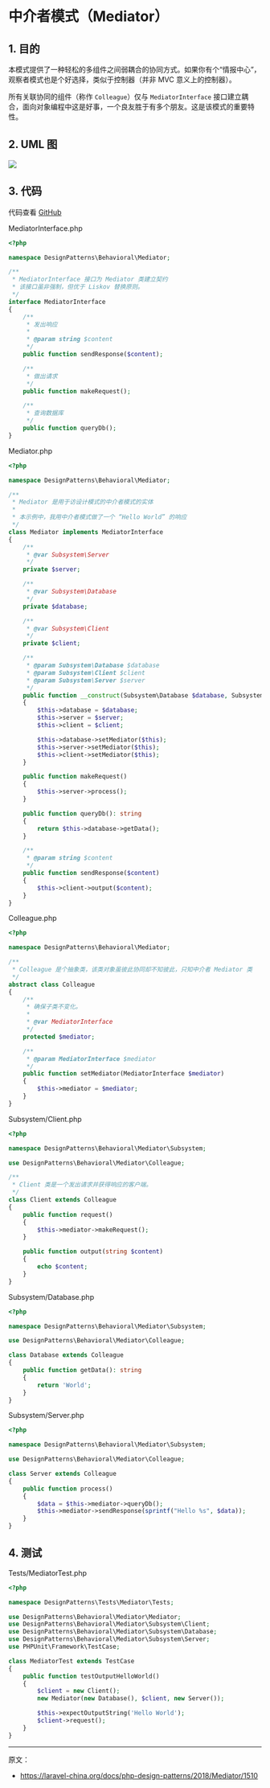 # 中介者模式（Mediator）

## 1. 目的

本模式提供了一种轻松的多组件之间弱耦合的协同方式。如果你有个“情报中心”，观察者模式也是个好选择，类似于控制器（并非 MVC 意义上的控制器）。

所有关联协同的组件（称作 `Colleague`）仅与 `MediatorInterface` 接口建立耦合，面向对象编程中这是好事，一个良友胜于有多个朋友。这是该模式的重要特性。

## 2. UML 图

![](assets/Mediator.png)

## 3. 代码

代码查看 [GitHub](https://github.com/domnikl/DesignPatternsPHP/tree/master/Behavioral/Mediator)

MediatorInterface.php

```php
<?php

namespace DesignPatterns\Behavioral\Mediator;

/**
 * MediatorInterface 接口为 Mediator 类建立契约
 * 该接口虽非强制，但优于 Liskov 替换原则。
 */
interface MediatorInterface
{
    /**
     * 发出响应
     *
     * @param string $content
     */
    public function sendResponse($content);

    /**
     * 做出请求
     */
    public function makeRequest();

    /**
     * 查询数据库
     */
    public function queryDb();
}
```

Mediator.php

```php
<?php

namespace DesignPatterns\Behavioral\Mediator;

/**
 * Mediator 是用于访设计模式的中介者模式的实体
 *
 * 本示例中，我用中介者模式做了一个 “Hello World” 的响应
 */
class Mediator implements MediatorInterface
{
    /**
     * @var Subsystem\Server
     */
    private $server;

    /**
     * @var Subsystem\Database
     */
    private $database;

    /**
     * @var Subsystem\Client
     */
    private $client;

    /**
     * @param Subsystem\Database $database
     * @param Subsystem\Client $client
     * @param Subsystem\Server $server
     */
    public function __construct(Subsystem\Database $database, Subsystem\Client $client, Subsystem\Server $server)
    {
        $this->database = $database;
        $this->server = $server;
        $this->client = $client;

        $this->database->setMediator($this);
        $this->server->setMediator($this);
        $this->client->setMediator($this);
    }

    public function makeRequest()
    {
        $this->server->process();
    }

    public function queryDb(): string
    {
        return $this->database->getData();
    }

    /**
     * @param string $content
     */
    public function sendResponse($content)
    {
        $this->client->output($content);
    }
}
```

Colleague.php

```php
<?php

namespace DesignPatterns\Behavioral\Mediator;

/**
 * Colleague 是个抽象类，该类对象虽彼此协同却不知彼此，只知中介者 Mediator 类
 */
abstract class Colleague
{
    /**
     * 确保子类不变化。
     *
     * @var MediatorInterface
     */
    protected $mediator;

    /**
     * @param MediatorInterface $mediator
     */
    public function setMediator(MediatorInterface $mediator)
    {
        $this->mediator = $mediator;
    }
}
```

Subsystem/Client.php

```php
<?php

namespace DesignPatterns\Behavioral\Mediator\Subsystem;

use DesignPatterns\Behavioral\Mediator\Colleague;

/**
 * Client 类是一个发出请求并获得响应的客户端。
 */
class Client extends Colleague
{
    public function request()
    {
        $this->mediator->makeRequest();
    }

    public function output(string $content)
    {
        echo $content;
    }
}
```

Subsystem/Database.php

```php
<?php

namespace DesignPatterns\Behavioral\Mediator\Subsystem;

use DesignPatterns\Behavioral\Mediator\Colleague;

class Database extends Colleague
{
    public function getData(): string
    {
        return 'World';
    }
}
```

Subsystem/Server.php

```php
<?php

namespace DesignPatterns\Behavioral\Mediator\Subsystem;

use DesignPatterns\Behavioral\Mediator\Colleague;

class Server extends Colleague
{
    public function process()
    {
        $data = $this->mediator->queryDb();
        $this->mediator->sendResponse(sprintf("Hello %s", $data));
    }
}
```

## 4. 测试

Tests/MediatorTest.php

```php
<?php

namespace DesignPatterns\Tests\Mediator\Tests;

use DesignPatterns\Behavioral\Mediator\Mediator;
use DesignPatterns\Behavioral\Mediator\Subsystem\Client;
use DesignPatterns\Behavioral\Mediator\Subsystem\Database;
use DesignPatterns\Behavioral\Mediator\Subsystem\Server;
use PHPUnit\Framework\TestCase;

class MediatorTest extends TestCase
{
    public function testOutputHelloWorld()
    {
        $client = new Client();
        new Mediator(new Database(), $client, new Server());

        $this->expectOutputString('Hello World');
        $client->request();
    }
}
```

----

原文：

- https://laravel-china.org/docs/php-design-patterns/2018/Mediator/1510